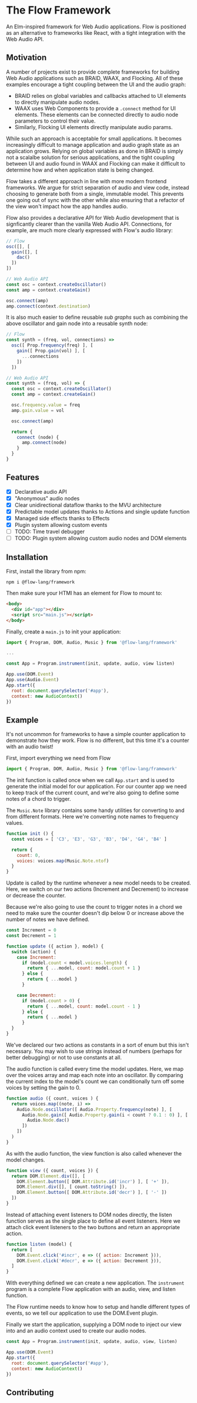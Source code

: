 # The Flow Framework
An Elm-inspired framework for Web Audio applications. Flow is positioned as an
alternative to frameworks like React, with a tight integration with the Web
Audio API.

## Motivation
A number of projects exist to provide complete frameworks for building Web Audio
applications such as BRAID, WAAX, and Flocking. All of these examples encourage
a tight coupling between the UI and the audio graph:

- BRAID relies on global variables and callbacks attached to UI elements to
directly manipulate audio nodes.
- WAAX uses Web Components to provide a `.connect` method for UI elements. These
elements can be connected directly to audio node parameters to control their 
value.
- Similarly, Flocking UI elements directly manipulate audio params.

While such an approach is acceptable for small applications. It becomes increasingly
difficult to manage application and audio graph state as an application grows. 
Relying on global variables as done in BRAID is simply not a scalalbe solution
for serious applications, and the tight coupling between UI and audio found in
WAAX and Flocking can make it difficult to determine how and when application
state is being changed.

Flow takes a different approach in line with more modern frontend frameworks. We
argue for strict separation of audio and view code, instead choosing to generate
both from a single, immutable model. This prevents one going out of sync with
the other while also ensuring that a refactor of the view won't impact how the 
app handles audio.

Flow also provides a declarative API for Web Audio development that is
signficantly clearer than the vanilla Web Audio API. Connections, for example,
are much more clearly expressed with Flow's audio library:

```javascript
// Flow
osc([], [
  gain([], [
    dac()
  ])
])

// Web Audio API
const osc = context.createOscillator()
const amp = context.createGain()

osc.connect(amp)
amp.connect(context.destination)
```

It is also much easier to define reusable _sub graphs_ such as combining the
above oscillator and gain node into a reusable synth node:

```javascript
// Flow
const synth = (freq, vol, connections) =>
  osc([ Prop.frequency(freq) ], [
    gain([ Prop.gain(vol) ], [
      ...connections
    ])
  ])

// Web Audio API
const synth = (freq, vol) => {
  const osc = context.createOscillator()
  const amp = context.createGain()

  osc.frequency.value = freq
  amp.gain.value = vol

  osc.connect(amp)

  return {
    connect (node) {
      amp.connect(node)
    }
  }
}
```

## Features

- [x] Declarative audio API
- [x] "Anonymous" audio nodes
- [x] Clear unidirectional dataflow thanks to the MVU architecture
- [x] Predictable model updates thanks to Actions and single update function
- [x] Managed side effects thanks to Effects
- [x] Plugin system allowing custom events
- [ ] TODO: Time travel debugger
- [ ] TODO: Plugin system allowing custom audio nodes and DOM elements

## Installation
First, install the library from npm:

```
npm i @flow-lang/framework
````

Then make sure your HTMl has an element for Flow to mount to:

```html
<body>
  <div id="app"></div>
  <script src="main.js"></script>
</body>
```

Finally, create a `main.js` to init your application:

```javascript
import { Program, DOM, Audio, Music } from '@flow-lang/framework'

...

const App = Program.instrument(init, update, audio, view listen)

App.use(DOM.Event)
App.use(Audio.Event)
App.start({
  root: document.querySelector('#app'),
  context: new AudioContext()
})
```

## Example
It's not uncommon for frameworks to have a simple counter application to
demonstrate how they work. Flow is no different, but this time it's a counter
with an audio twist!

First, import everything we need from Flow

```javascript
import { Program, DOM, Audio, Music } from '@flow-lang/framework'
```

The init function is called once when we call `App.start` and is used to generate
the initial model for our application. For our counter app we need to keep track
of the current count, and we're also going to define some notes of a chord to
trigger.

The `Music.Note` library contains some handy utilities for converting to and from
different formats. Here we're converting note names to frequency values.

```javascript
function init () {
  const voices = [ 'C3', 'E3', 'G3', 'B3', 'D4', 'G4', 'B4' ]

  return {
    count: 0,
    voices: voices.map(Music.Note.ntof)
  }
}
```

Update is called by the runtime whenever a new model needs to be created. Here,
we switch on our two actions (Increment and Decrement) to increase or decrease
the counter.

Because we're also going to use the count to trigger notes in a
chord we need to make sure the counter doesn't dip below 0 or increase above the
number of notes we have defined.

```javascript
const Increment = 0
const Decrement = 1

function update ({ action }, model) {
  switch (action) {
    case Increment:
      if (model.count < model.voices.length) {
        return { ...model, count: model.count + 1 }
      } else {
        return { ...model }
      }

    case Decrement:
      if (model.count > 0) {
        return { ...model, count: model.count - 1 }
      } else {
        return { ...model }
      }
  }
}
```

We've declared our two actions as constants in a sort of enum but this isn't
necessary. You may wish to use strings instead of numbers (perhaps for better
debugging) or not to use constants at all.

The audio function is called every time the model updates. Here, we map over
the voices array and map each note into an oscillator. By comparing the current
index to the model's count we can conditionally turn off some voices by setting
the gain to 0.

```javascript
function audio ({ count, voices ) {
  return voices.map((note, i) => 
    Audio.Node.oscillator([ Audio.Property.frequency(note) ], [
      Audio.Node.gain([ Audio.Property.gain(i < count ? 0.1 : 0) ], [
        Audio.Node.dac()
      ])
    ])  
  )
}
```

As with the audio function, the view function is also called whenever the model
changes. 

```javascript
function view ({ count, voices }) {
  return DOM.Element.div([], [
    DOM.Element.button([ DOM.Attribute.id('incr') ], [ '+' ]),
    DOM.Element.div([], [ count.toString() ]),
    DOM.Element.button([ DOM.Attribute.id('decr') ], [ '-' ])
  ])
}
```

Instead of attaching event listeners to DOM nodes directly, the listen function
serves as the single place to define all event listeners. Here we attach click
event listeners to the two buttons and return an appropriate action.

```javascript
function listen (model) {
  return [
    DOM.Event.click('#incr', e => ({ action: Increment })),
    DOM.Event.click('#decr', e => ({ action: Decrement })),
  ]
}
```

With everything defined we can create a new application. The `instrument` program
is a complete Flow application with an audio, view, and listen function. 

The Flow runtime needs to know how to setup and handle different types of events,
so we tell our application to use the DOM.Event plugin.

Finally we start the application, supplying a DOM node to inject our view into
and an audio context used to create our audio nodes.

```javascript
const App = Program.instrument(init, update, audio, view, listen)

App.use(DOM.Event)
App.start({
  root: document.querySelector('#app'),
  context: new AudioContext()
})
```

## Contributing